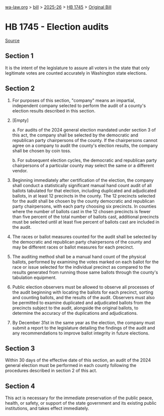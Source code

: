 [wa-law.org](/) > [bill](/bill/) > [2025-26](/bill/2025-26/) > [HB 1745](/bill/2025-26/hb/1745/) > [Original Bill](/bill/2025-26/hb/1745/1/)

# HB 1745 - Election audits

[Source](http://lawfilesext.leg.wa.gov/biennium/2025-26/Pdf/Bills/House%20Bills/1745.pdf)

## Section 1
It is the intent of the legislature to assure all voters in the state that only legitimate votes are counted accurately in Washington state elections.

## Section 2
1. For purposes of this section, "company" means an impartial, independent company selected to perform the audit of a county's election results described in this section.

2. [Empty]

    a. For audits of the 2024 general election mandated under section 3 of this act, the company shall be selected by the democratic and republican party chairpersons of the county. If the chairpersons cannot agree on a company to audit the county's election results, the company shall be chosen by coin toss.

    b. For subsequent election cycles, the democratic and republican party chairpersons of a particular county may select the same or a different vendor.

3. Beginning immediately after certification of the election, the company shall conduct a statistically significant manual hand count audit of all ballots tabulated for that election, including duplicated and adjudicated ballots, in at least 12 precincts in the county. The 12 precincts selected for the audit shall be chosen by the county democratic and republican party chairpersons, with each party choosing six precincts. In counties where the number of ballots cast in the 12 chosen precincts is fewer than five percent of the total number of ballots cast, additional precincts must be selected until at least five percent of ballots cast are included in the audit.

4. The races or ballot measures counted for the audit shall be selected by the democratic and republican party chairpersons of the county and may be different races or ballot measures for each precinct.

5. The auditing method shall be a manual hand count of the physical ballots, performed by examining the votes marked on each ballot for the race or issue selected for the individual precinct as compared to the results generated from running those same ballots through the county's tabulation equipment.

6. Public election observers must be allowed to observe all processes of the audit beginning with locating the ballots for each precinct, sorting and counting ballots, and the results of the audit. Observers must also be permitted to examine duplicated and adjudicated ballots from the precincts subject to the audit, alongside the original ballots, to determine the accuracy of the duplications and adjudications.

7. By December 31st in the same year as the election, the company must submit a report to the legislature detailing the findings of the audit and any recommendations to improve ballot integrity in future elections.

## Section 3
Within 30 days of the effective date of this section, an audit of the 2024 general election must be performed in each county following the procedures described in section 2 of this act.

## Section 4
This act is necessary for the immediate preservation of the public peace, health, or safety, or support of the state government and its existing public institutions, and takes effect immediately.
